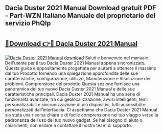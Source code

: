 ## Dacia Duster 2021 Manual Download gratuit PDF - Part-WZN Italiano Manuale del proprietario del servizio PhQIp

# <h2><a href="http://df9utk.blite.top/?on=Dacia+Duster+2021+Manual">🔗Download 👉🔴 Dacia Duster 2021 Manual</a></h2>

[![Dacia Duster 2021 Manual download](https://i.imgur.com/lujVjoI.png)](http://df9utk.blite.top/?on=Dacia+Duster+2021+Manual)
Saluti e benvenuto nel manuale Dell'utente per il tuo Dacia Duster 2021 Manual appena sincronizzato. Questa guida è appositamente progettata per aiutarti a ottenere il massimo dal tuo Prodotto fornendo una spiegazione approfondita delle sue caratteristiche, configurazione, utilizzo, Manutenzione e Risoluzione dei problemi. Comprensione del prodotto Questa sezione fornisce una panoramica del tuo nuovo Dacia Duster 2021 Manual e delle sue caratteristiche principali. Dacia Duster 2021 Manual ha una serie di funzionalità avanzate, tra cui geolocalizzazione, avvisi intelligenti, temi personalizzabili e sincronizzazione di più dispositivi, tutti accessibili e personalizzati dall'interfaccia. Ci aspettiamo che Dacia Duster 2021 Manual sia stata una risorsa chiara e di facile comprensione nel tuo viaggio verso la padronanza dell'uso del tuo nuovo gadget. Se hai bisogno di aiuto o chiarimenti, non esitare a contattare il nostro team di supporto.
